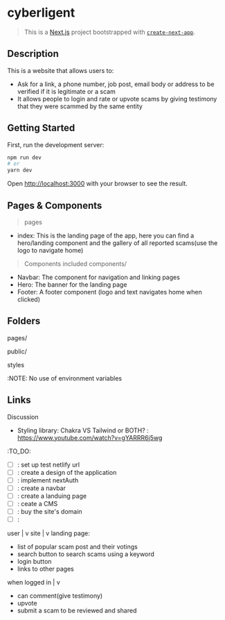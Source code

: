 # cyberligent
> This is a [Next.js](https://nextjs.org/) project bootstrapped with [`create-next-app`](https://github.com/vercel/next.js/tree/canary/packages/create-next-app).

## Description
This is a website that allows users to:
- Ask for a link, a phone number, job post, email body or address to be verified if it is legitimate or a scam
- It allows people to login and rate or upvote scams by giving testimony that they were scammed by the same entity

## Getting Started
First, run the development server:

```bash
npm run dev
# or
yarn dev
```

Open [http://localhost:3000](http://localhost:3000) with your browser to see the result.

## Pages & Components 
> pages

- index: This is the landing page of the app, here you can find a hero/landing component and the gallery of all reported scams(use the logo to navigate home)



> Components included
components/
- Navbar: The component for navigation and linking pages
- Hero: The banner for the landing page
- Footer: A footer component (logo and text navigates home when clicked)

## Folders
pages/

public/

styles

:NOTE:
No use of environment variables 


Links
- 

Discussion
- Styling library: Chakra VS Tailwind or BOTH?
    : https://www.youtube.com/watch?v=gYARRR6j5wg

:TO_DO:
- [ ] : set up test netlify url
- [ ] : create a design of the application
- [ ] : implement nextAuth
- [ ] : create a navbar
- [ ] : create a landuing page
- [ ] : ceate a CMS
- [ ] : buy the site's domain
- [ ] : 

user 
|
v
site
|
v
landing page:
- list of popular scam post and their votings
- search button to search scams using a keyword
- login button
- links to other pages

when logged in
|
v
- can comment(give testimony)
- upvote
- submit a scam to be reviewed and shared